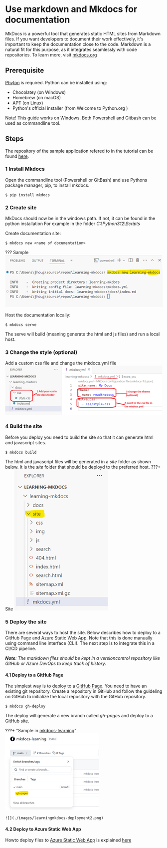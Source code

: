 # Use markdown and Mkdocs for documentation

MkDocs is a powerful tool that generates static HTML sites from Markdown files. If you want developers to document their work effectively, it's important to keep the documentation close to the code. Markdown is a natural fit for this purpose, as it integrates seamlessly with code repositories. To learn more, visit [mkdocs.org](https://www.mkdocs.org)



## Prerequisite

[Phyton](https://www.python.org/) is required. Python can be installed using:

- Chocolatey (on Windows)
- Homebrew (on macOS)
- APT (on Linux)
- Python's official installer (from Welcome to Python.org )

Note! This guide works on Windows. Both Powershell and Gitbash can be used as commandline tool. 


## Steps

The repository of the sample application refered to in the tutorial can be found [here](https://github.com/fente-it/mkdocs-learning). 

### 1 Install Mkdocs
Open the commandline tool (Powershell or GitBash) and use Pythons package manager, pip, to install mkdocs.

``` 
$ pip install mkdocs
```


### 2 Create site
MkDocs should now be in the windows path. If not, it can be found in the python installation For example in the folder _C:\Python312\Scripts_

Create documentation site:
```
$ mkdocs new <name of documentation>
```
??? Sample
    ![create mk docs](./images/learningmkdocs.png)

Host the documentation locally: 
```
$ mkdocs serve
```
The serve will build (meaning generate the html and js files) and run a local host.

### 3 Change the style (optional)
Add a custom css file and change the mkdocs.yml file
![](./images/learningmkdocs-style.png)


### 4 Build the site
Before you deploy you need to build the site so that it can generate html and javascript sites.

```
$ mkdocs build
```
The html and javascript files will be generated in a _site_ folder as shown below. It is the _site_ folder that should be deployd to the preferred host.
???+ Site 
    ![](./images/learningmkdocs-build.png)

### 5 Deploy the site
There are several ways to host the site. Below describes how to deploy to a GitHub Page and Azure Static Web App. Note that this is done manually using command line interface (CLI). The next step is to integrate this in a CI/CD pipeline. 

_**Note**: The markdown files should be kept in a versioncontrol repository like GitHub or Azure DevOps to keep track of history_. 

#### 4.1 Deploy to a GitHub Page
The simplest way is to deploy to a [GitHub Page](https://pages.github.com/). You need to have an existing git repository. Create a repository in GitHub and follow the guideling on GitHub to initialize the local repository with the GitHub repository. 


```
$ mkdocs gh-deploy
```
The deploy will generate a new branch called _gh-pages_ and deploy to a GitHub site. 


???+ "Sample in [mkdocs-learning](https://github.com/fente-it/mkdocs-learning)"
    ![](./images/learningmkdocs-deploy.png)

    ![](./images/learningmkdocs-deployment2.png)



#### 4.2 Deploy to Azure Static Web App 

Howto deploy files to [Azure Static Web App](https://learn.microsoft.com/en-us/azure/static-web-apps/overview) is explained [here](deploy-static-html-to-azure-static-app.md)
